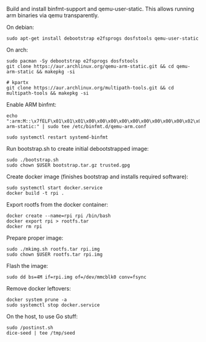 Build and install binfmt-support and qemu-user-static.
This allows running arm binaries via qemu transparently.

On debian:

```
sudo apt-get install debootstrap e2fsprogs dosfstools qemu-user-static
```

On arch:

```
sudo pacman -Sy debootstrap e2fsprogs dosfstools
git clone https://aur.archlinux.org/qemu-arm-static.git && cd qemu-arm-static && makepkg -si

# kpartx
git clone https://aur.archlinux.org/multipath-tools.git && cd multipath-tools && makepkg -si
```

Enable ARM binfmt:

```
echo ":arm:M::\x7fELF\x01\x01\x01\x00\x00\x00\x00\x00\x00\x00\x00\x00\x02\x00\x28\x00:\xff\xff\xff\xff\xff\xff\xff\x00\xff\xff\xff\xff\xff\xff\xff\xff\xfe\xff\xff\xff:/usr/bin/qemu-arm-static:" | sudo tee /etc/binfmt.d/qemu-arm.conf

sudo systemctl restart systemd-binfmt
```

Run bootstrap.sh to create initial debootstrapped image:

```
sudo ./bootstrap.sh
sudo chown $USER bootstrap.tar.gz trusted.gpg
```

Create docker image (finishes bootstrap and installs required software):

```
sudo systemctl start docker.service
docker build -t rpi .
```

Export rootfs from the docker container:

```
docker create --name=rpi rpi /bin/bash
docker export rpi > rootfs.tar
docker rm rpi
```

Prepare proper image:

```
sudo ./mkimg.sh rootfs.tar rpi.img
sudo chown $USER rootfs.tar rpi.img
```

Flash the image:

```
sudo dd bs=4M if=rpi.img of=/dev/mmcblk0 conv=fsync
```

Remove docker leftovers:

```
docker system prune -a
sudo systemctl stop docker.service
```

On the host, to use Go stuff:

```
sudo /postinst.sh
dice-seed | tee /tmp/seed
```
